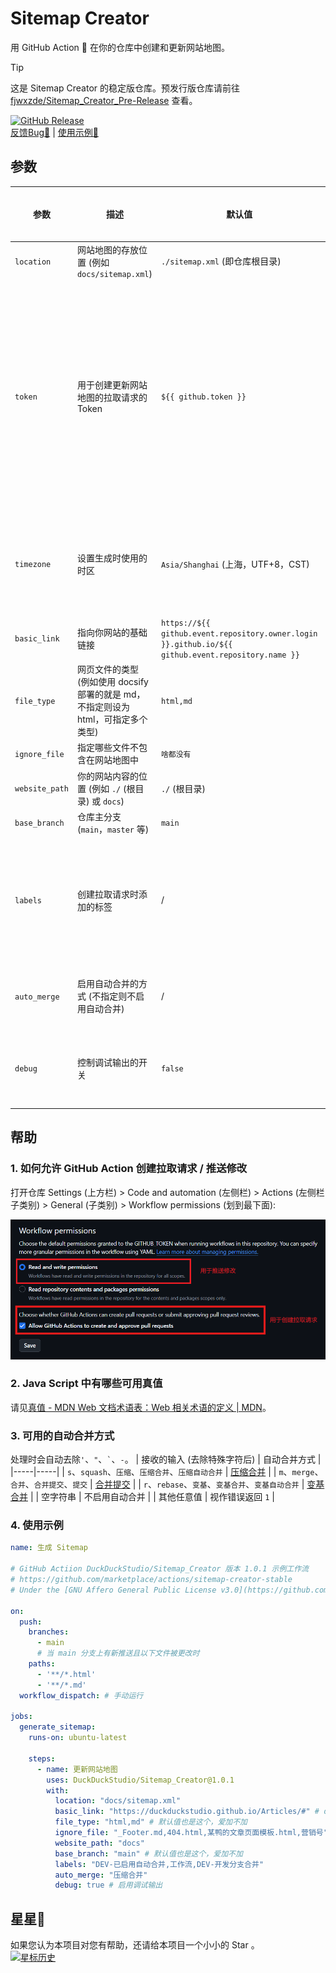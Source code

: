 # Sitemap Creator
用 GitHub Action 🚀 在你的仓库中创建和更新网站地图。  

> [!TIP] 
> 这是 Sitemap Creator 的稳定版仓库。预发行版仓库请前往 [fjwxzde/Sitemap_Creator_Pre-Release](https://github.com/fjwxzde/Sitemap_Creator_Pre-Release) 查看。  

[![GitHub Release](https://img.shields.io/github/release/DuckDuckStudio/Sitemap_Creator?style=flat)](https://github.com/DuckDuckStudio/Sitemap_Creator/releases/latest)  
[反馈Bug🐛](https://github.com/DuckDuckStudio/Sitemap_Creator/issues) | [使用示例🚀](#4-使用示例)  

## 参数
| 参数 | 描述 | 默认值 | 是否必须 | 备注 |
|-----|-----|-----|-----|-----|
| `location` | 网站地图的存放位置 (例如 `docs/sitemap.xml`) | `./sitemap.xml` (即仓库根目录) | 否 | / |
| `token` | 用于创建更新网站地图的拉取请求的 Token | `${{ github.token }}` | 否 | 您的 Token 至少应该具有 `repo` 权限来创建拉取请求，如果使用默认的 Action Token 则需要在仓库设置中允许 GitHub Action 创建拉取请求<sup>[1](#1-如何允许-github-action-创建拉取请求--推送修改)</sup> |
| `timezone` | 设置生成时使用的时区 | `Asia/Shanghai` (上海，UTF+8，CST) | 否 | 遵循 IANA时区数据库（也称为Olson时区数据库）的格式 |
| `basic_link` | 指向你网站的基础链接 | `https://${{ github.event.repository.owner.login }}.github.io/${{ github.event.repository.name }}` | 否 | 结尾不要带 `/` |
| `file_type` | 网页文件的类型 (例如使用 docsify 部署的就是 md，不指定则设为 html，可指定多个类型) | `html,md` | 否 | 不带`.`，`md`类型会自动去掉后缀名 |
| `ignore_file` | 指定哪些文件不包含在网站地图中 | `啥都没有` | 否 | `,`间隔 |
| `website_path` | 你的网站内容的位置 (例如 `./` (根目录) 或 `docs`) | `./` (根目录) | **是** | / |
| `base_branch` | 仓库主分支 (`main`，`master` 等) | `main` | 否 | / |
| `labels` | 创建拉取请求时添加的标签 | / | 否 | 会自动移除`'`、`"`、<code>\`</code>，可以设置`debug: true`来查看运行情况，标签间用`,`分隔 |
| `auto_merge` | 启用自动合并的方式 (不指定则不启用自动合并) | / | 否 | [可用的自动合并方式](#3-可用的自动合并方式)，[什么是自动合并](https://docs.github.com/zh/pull-requests/collaborating-with-pull-requests/incorporating-changes-from-a-pull-request/automatically-merging-a-pull-request) |
| `debug` | 控制调试输出的开关 | `false` | 否 | 你用`true`还是`1`随便，js里真值<sup>[2](#2-java-script-中有哪些可用真值)</sup>的都行 |

## 帮助
### 1. 如何允许 GitHub Action 创建拉取请求 / 推送修改
打开仓库 Settings (上方栏) > Code and automation (左侧栏) > Actions (左侧栏子类别) > General (子类别) > Workflow permissions (划到最下面):  

![记得按 Save 保存](docs/imgs/README/1.png)

### 2. Java Script 中有哪些可用真值
请见[真值 - MDN Web 文档术语表：Web 相关术语的定义 | MDN](https://developer.mozilla.org/zh-CN/docs/Glossary/Truthy)。  

### 3. 可用的自动合并方式
处理时会自动去除`'`、`"`、<code>\`</code>、`-`。
| 接收的输入 (去除特殊字符后) | 自动合并方式 |
|-----|-----|
| `s`、`squash`、`压缩`、`压缩合并`、`压缩自动合并` | [压缩合并](https://docs.github.com/zh/pull-requests/collaborating-with-pull-requests/incorporating-changes-from-a-pull-request/about-pull-request-merges#squash-and-merge-your-commits) |
| `m`、`merge`、`合并`、`合并提交`、`提交` | [合并提交](https://docs.github.com/zh/pull-requests/collaborating-with-pull-requests/incorporating-changes-from-a-pull-request/about-pull-request-merges#merge-your-commits) |
| `r`、`rebase`、`变基`、`变基合并`、`变基自动合并` | [变基合并](https://docs.github.com/zh/pull-requests/collaborating-with-pull-requests/incorporating-changes-from-a-pull-request/about-pull-request-merges#rebase-and-merge-your-commits) |
| 空字符串 | 不启用自动合并 |
| 其他任意值 | 视作错误返回 `1` |

### 4. 使用示例
```yml
name: 生成 Sitemap

# GitHub Actiion DuckDuckStudio/Sitemap_Creator 版本 1.0.1 示例工作流
# https://github.com/marketplace/actions/sitemap-creator-stable
# Under the [GNU Affero General Public License v3.0](https://github.com/DuckDuckStudio/Sitemap_Creator/blob/main/LICENSE)

on:
  push:
    branches:
      - main
      # 当 main 分支上有新推送且以下文件被更改时
    paths:
      - '**/*.html'
      - '**/*.md'
  workflow_dispatch: # 手动运行

jobs:
  generate_sitemap:
    runs-on: ubuntu-latest

    steps:
      - name: 更新网站地图
        uses: DuckDuckStudio/Sitemap_Creator@1.0.1
        with:
          location: "docs/sitemap.xml"
          basic_link: "https://duckduckstudio.github.io/Articles/#" # docsify 部署的
          file_type: "html,md" # 默认值也是这个，爱加不加
          ignore_file: "_Footer.md,404.html,某鸭的文章页面模板.html,营销号"
          website_path: "docs"
          base_branch: "main" # 默认值也是这个，爱加不加
          labels: "DEV-已启用自动合并,工作流,DEV-开发分支合并"
          auto_merge: "压缩合并"
          debug: true # 启用调试输出
```

## 星星🌟
如果您认为本项目对您有帮助，还请给本项目一个小小的 Star 。  
[![星标历史](https://api.star-history.com/svg?repos=DuckDuckStudio/Sitemap_Creator&type=Date)](https://star-history.com/#DuckDuckStudio/Sitemap_Creator&Date)  
